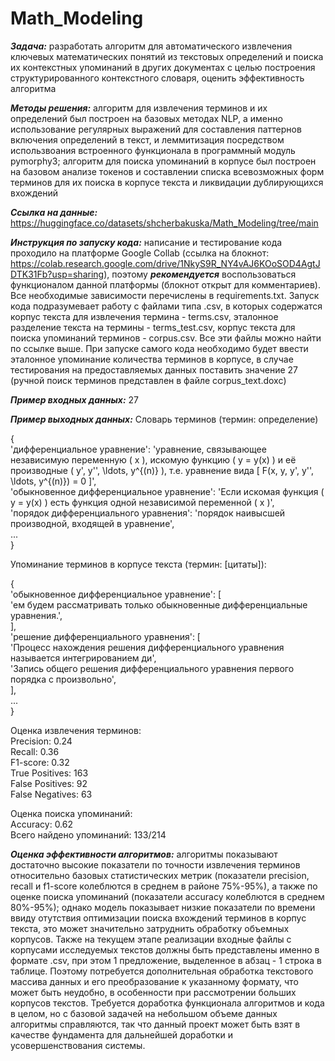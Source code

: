 # Math_Modeling
_**Задача:**_ разработать алгоритм для автоматического извлечения ключевых математических понятий из текстовых определений и поиска их контекстных упоминаний в других документах с целью построения структурированного контекстного словаря, оценить эффективность алгоритма

_**Методы решения:**_ алгоритм для извлечения терминов и их определений был построен на базовых методах NLP, а именно использование регулярных выражений для составления паттернов включения определений в текст, и леммитизация посредством использвоания встроенного функционала в программный модуль pymorphy3; алгоритм для поиска упоминаний в корпусе был построен на базовом анализе токенов и составлении списка всевозможных форм терминов для их поиска в корпусе текста и ликвидации дублирующихся вхождений

_**Ссылка на данные:**_ https://huggingface.co/datasets/shcherbakuska/Math_Modeling/tree/main

_**Инструкция по запуску кода:**_ написание и тестирование кода проходило на платформе Google Collab (ссылка на блокнот: https://colab.research.google.com/drive/1NkyS9R_NY4vAJ6KOoSOD4AgtJDTK31Fb?usp=sharing), поэтому **_рекомендуется_** воспользоваться функционалом данной платформы (блокнот открыт для комментариев). Все необходимые зависимости перечислены в requirements.txt. Запуск кода подразумевает работу с файлами типа .csv, в которых содержатся корпус текста для извлечения термина - terms.csv, эталонное разделение текста на термины - terms_test.csv, корпус текста для поиска упоминаний терминов - corpus.csv. Все эти файлы можно найти по ссылке выше. При запуске самого кода необходимо будет ввести эталонное упоминание количества терминов в корпусе, в случае тестирования на предоставляемых данных поставить значение 27 (ручной поиск терминов представлен в файле corpus_text.doxc)

_**Пример входных данных:**_ 27

_**Пример выходных данных:**_ Словарь терминов (термин: определение)  
  
{  
    'дифференциальное уравнение': 'уравнение, связывающее независимую переменную \( x \), искомую функцию \( y = y(x) \) и её производные \( y',  y'', \ldots, y^{(n)} \), т.е. уравнение вида \[ F(x, y, y', y'', \ldots, y^{(n)}) = 0 \]',  
    'обыкновенное дифференциальное уравнение': 'Если искомая функция \( y = y(x) \) есть функция одной независимой переменной \( x \)',  
    'порядок дифференциального уравнения': 'порядок наивысшей производной, входящей в уравнение',  
    ...  
}  
  
Упоминание терминов в корпусе текста (термин: [цитаты]):  
  
{  
    'обыкновенное дифференциальное уравнение': [  
        'ем будем рассматривать только обыкновенные дифференциальные уравнения.',  
    ],  
    'решение дифференциального уравнения': [  
        'Процесс нахождения решения дифференциального уравнения называется интегрированием ди',  
        'Запись общего решения дифференциального уравнения первого порядка с произвольно',  
    ],  
    ...  
}  

Оценка извлечения терминов:  
Precision: 0.24  
Recall: 0.36  
F1-score: 0.32  
True Positives: 163  
False Positives: 92  
False Negatives: 63  

Оценка поиска упоминаний:  
Accuracy: 0.62  
Всего найдено упоминаний: 133/214  


_**Оценка эффективности алгоритмов:**_ алгоритмы показывают достаточно высокие показатели по точности извлечения терминов относительно базовых статистических метрик (показатели precision, recall и f1-score колеблются в среднем в районе 75%-95%), а также по оценке поиска упоминаний (показатели accuracy колеблются в среднем 80%-95%); однако модель показывает низкие показатели по времени ввиду отутствия оптимизации поиска вхождений терминов в корпус текста, это может значительно затруднить обработку объемных корпусов. Также на текущем этапе реализации входные файлы с корпусами исследуемых текстов должны быть представлены именно в формате .csv, при этом 1 предложение, выделенное в абзац - 1 строка в таблице. Поэтому потребуется дополнительная обработка текстового массива данных и его преобразование к указанному формату, что может быть неудобно, в особенности при рассмотрении больших корпусов текстов. Требуется доработка функционала алгоритмов и кода в целом, но с базовой задачей на небольшом объеме данных алгоритмы справляются, так что данный проект может быть взят в качестве фундамента для дальнейшей доработки и усовершенствования системы. 
  

